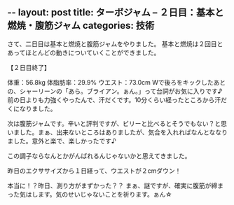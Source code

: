 --
layout: post
title: ターボジャム – ２日目：基本と燃焼・腹筋ジャム
categories: 技術
--

さて、二日目は基本と燃焼と腹筋ジャムをやりました。
基本と燃焼は２回目とあってほとんどの動きについていくことができました。

【２日目終了】

体重：56.8kg
体脂肪率：29.9%
ウエスト：73.0cm
Wで後ろをキックしたあとの、シャーリーンの「あら。ブライアン。ぁん。」って台詞がお気に入りです♪
前の日よりも力強くやったんで、汗だくです。10分くらい経ったところから汗だくになりました。

次は腹筋ジャムです。辛いと評判ですが、ビリーと比べるとそうでもない？と思いました。まぁ、出来ないところはありましたが、気合を入れればなんとななりました。意外と楽で、楽しかったです♪

この調子ならなんとかがんばれるんじゃないかと思えてきました。

昨日のエクササイズから１日経って、ウエストが２cmダウン！

本当に！？昨日、測り方がまずかった？？
まぁ、謎ですが、確実に腹筋が締まった気はします。気のせいじゃないことを祈ります。ぁん☆

